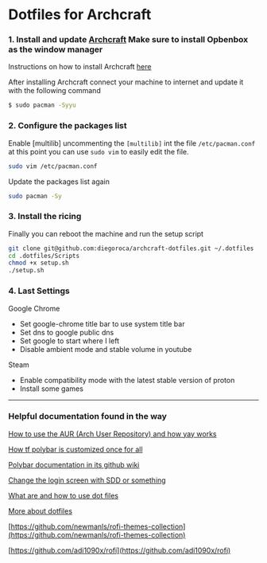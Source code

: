 # Dotfiles for Archcraft

### 1. Install and update [Archcraft](https://archcraft.io/download.html) Make sure to install Opbenbox as the window manager

Instructions on how to install Archcraft [here](https://wiki.archcraft.io/docs/intro/)

After installing Archcraft connect your machine to internet and update it with the following command

```bash
$ sudo pacman -Syyu
```

### 2. Configure the packages list

Enable [multilib] uncommenting the `[multilib]` int the file `/etc/pacman.conf` at this point you can use `sudo vim` to easily edit the file.

```bash
sudo vim /etc/pacman.conf
```

Update the packages list again

```bash
sudo pacman -Sy
```

### 3. Install the ricing

Finally you can reboot the machine and run the setup script

```bash
git clone git@github.com:diegoroca/archcraft-dotfiles.git ~/.dotfiles
cd .dotfiles/Scripts
chmod +x setup.sh
./setup.sh
```

### 4. Last Settings

Google Chrome

- Set google-chrome title bar to use system title bar
- Set dns to google public dns
- Set google to start where I left
- Disable ambient mode and stable volume in youtube

Steam

- Enable compatibility mode with the latest stable version of proton
- Install some games

---

### Helpful documentation found in the way

[How to use the AUR (Arch User Repository) and how yay works](https://www.youtube.com/watch?v=EYiN8vDkacc)

[How tf polybar is customized once for all](https://www.youtube.com/watch?v=tOBDUBEMAKM)

[Polybar documentation in its github wiki](https://github.com/polybar/polybar/wiki/Formatting)

[Change the login screen with SDD or something](https://www.youtube.com/watch?v=zavHnAzqaEQ)

[What are and how to use dot files](https://www.youtube.com/watch?v=r_MpUP6aKiQ)

[More about dotfiles](https://www.youtube.com/watch?v=W4Dq_4seq8w)

[https://github.com/newmanls/rofi-themes-collection](https://github.com/newmanls/rofi-themes-collection)

[https://github.com/adi1090x/rofi](https://github.com/adi1090x/rofi)
